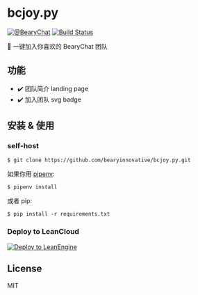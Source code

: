 # bcjoy.py

[![@BearyChat](http://openapi.beary.chat/badge.svg)](http://openapi.beary.chat/join)
[![Build Status](https://travis-ci.org/bearyinnovative/bcjoy.py.svg)](https://travis-ci.org/bearyinnovative/bcjoy.py)

🐼 一键加入你喜欢的 BearyChat 团队

## 功能

- ✔️️ 团队简介 landing page
- ✔️️ 加入团队 svg badge

## 安装 & 使用

### self-host

```
$ git clone https://github.com/bearyinnovative/bcjoy.py.git
```

如果你用 [pipenv][]:

```
$ pipenv install
```

或者 pip:

```
$ pip install -r requirements.txt
```

[pipenv]: https://github.com/kennethreitz/pipenv

### Deploy to LeanCloud

[![Deploy to LeanEngine](http://ac-32vx10b9.clouddn.com/109bd02ee9f5875a.png)](https://leancloud.cn/1.1/functions/_ops/deploy-button)


## License

MIT
